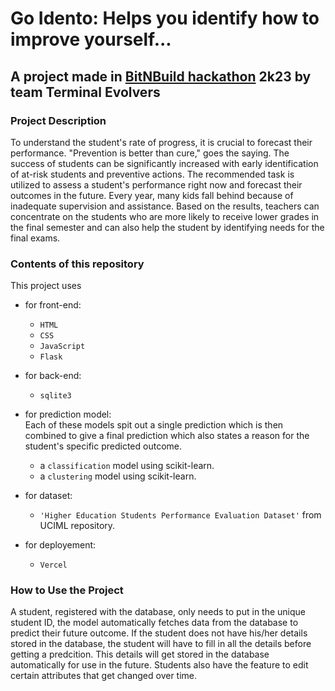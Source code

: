 # **Go Idento**: Helps you identify how to improve yourself...

## A project made in <u>BitNBuild hackathon</u> 2k23 by team Terminal Evolvers


### Project Description
To understand the student's rate of progress, it is crucial to forecast their performance. "Prevention is better than cure," goes the saying. The success of students can be significantly increased with early identification of at-risk students and preventive actions. The recommended task is utilized to assess a student's performance right now and forecast their outcomes in the future. Every year, many kids fall behind because of inadequate supervision and assistance. Based on the results, teachers can concentrate on the students who are more likely to receive lower grades in the final semester and can also help the student by identifying needs for the final exams.

### Contents of this repository
This project uses 
* for front-end:
  * `HTML`
  * `CSS`
  * `JavaScript`
  * `Flask`
* for back-end:
  * `sqlite3`
* for prediction model:<br>
Each of these models spit out a single prediction which is then combined to give a final prediction which also states a reason for the student's specific predicted     outcome.
  * a `classification` model using scikit-learn.
  * a `clustering` model using scikit-learn. <br>

* for dataset:
  * `'Higher Education Students Performance Evaluation Dataset'` from UCIML repository.
* for deployement:
  * `Vercel`

### How to Use the Project
A  student, registered with the database, only needs to put in the unique student ID, the model automatically fetches data from the database to predict their future outcome. If the student does not have his/her details stored in the database, the student will have to fill in all the details before getting a predcition. This details will get stored in the database automatically for use in the future. Students also have the feature to edit certain attributes that get changed over time.

